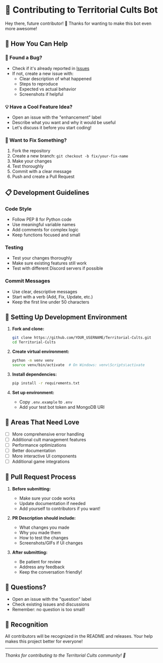 # 🤝 Contributing to Territorial Cults Bot

Hey there, future contributor! 👋 Thanks for wanting to make this bot even more awesome!

## 🌟 How You Can Help

### 🐛 Found a Bug?
- Check if it's already reported in [Issues](https://github.com/viktorexe/Territorial-Cults/issues)
- If not, create a new issue with:
  - Clear description of what happened
  - Steps to reproduce
  - Expected vs actual behavior
  - Screenshots if helpful

### 💡 Have a Cool Feature Idea?
- Open an issue with the "enhancement" label
- Describe what you want and why it would be useful
- Let's discuss it before you start coding!

### 🔧 Want to Fix Something?
1. Fork the repository
2. Create a new branch: `git checkout -b fix/your-fix-name`
3. Make your changes
4. Test thoroughly
5. Commit with a clear message
6. Push and create a Pull Request

## 📋 Development Guidelines

### Code Style
- Follow PEP 8 for Python code
- Use meaningful variable names
- Add comments for complex logic
- Keep functions focused and small

### Testing
- Test your changes thoroughly
- Make sure existing features still work
- Test with different Discord servers if possible

### Commit Messages
- Use clear, descriptive messages
- Start with a verb (Add, Fix, Update, etc.)
- Keep the first line under 50 characters

## 🚀 Setting Up Development Environment

1. **Fork and clone:**
   ```bash
   git clone https://github.com/YOUR_USERNAME/Territorial-Cults.git
   cd Territorial-Cults
   ```

2. **Create virtual environment:**
   ```bash
   python -m venv venv
   source venv/bin/activate  # On Windows: venv\Scripts\activate
   ```

3. **Install dependencies:**
   ```bash
   pip install -r requirements.txt
   ```

4. **Set up environment:**
   - Copy `.env.example` to `.env`
   - Add your test bot token and MongoDB URI

## 🎯 Areas That Need Love

- [ ] More comprehensive error handling
- [ ] Additional cult management features
- [ ] Performance optimizations
- [ ] Better documentation
- [ ] More interactive UI components
- [ ] Additional game integrations

## 📝 Pull Request Process

1. **Before submitting:**
   - Make sure your code works
   - Update documentation if needed
   - Add yourself to contributors if you want!

2. **PR Description should include:**
   - What changes you made
   - Why you made them
   - How to test the changes
   - Screenshots/GIFs if UI changes

3. **After submitting:**
   - Be patient for review
   - Address any feedback
   - Keep the conversation friendly!

## 🤔 Questions?

- Open an issue with the "question" label
- Check existing issues and discussions
- Remember: no question is too small!

## 🙏 Recognition

All contributors will be recognized in the README and releases. Your help makes this project better for everyone!

---

*Thanks for contributing to the Territorial Cults community! 🎉*